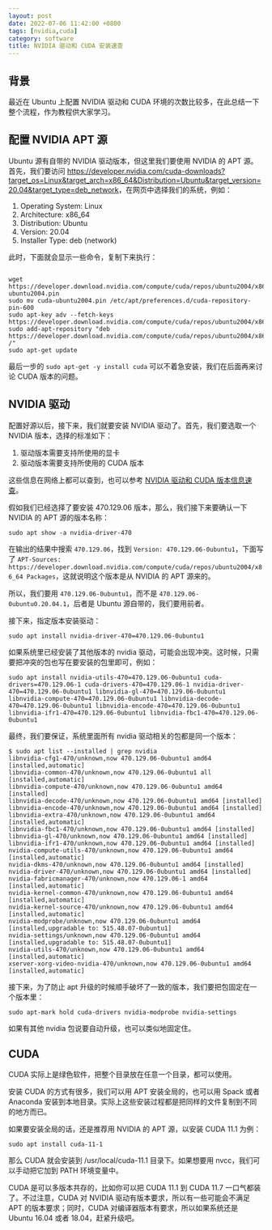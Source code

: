 ```yaml
---
layout: post
date: 2022-07-06 11:42:00 +0800
tags: [nvidia,cuda]
category: software
title: NVIDIA 驱动和 CUDA 安装速查
---
```


## 背景

最近在 Ubuntu 上配置 NVIDIA 驱动和 CUDA 环境的次数比较多，在此总结一下整个流程，作为教程供大家学习。

## 配置 NVIDIA APT 源

Ubuntu 源有自带的 NVIDIA 驱动版本，但这里我们要使用 NVIDIA 的 APT 源。首先，我们要访问 <https://developer.nvidia.com/cuda-downloads?target_os=Linux&target_arch=x86_64&Distribution=Ubuntu&target_version=20.04&target_type=deb_network>，在网页中选择我们的系统，例如：

1. Operating System: Linux
2. Architecture: x86_64
3. Distribution: Ubuntu
4. Version: 20.04
5. Installer Type: deb (network)

此时，下面就会显示一些命令，复制下来执行：

```shell

wget https://developer.download.nvidia.com/compute/cuda/repos/ubuntu2004/x86_64/cuda-ubuntu2004.pin
sudo mv cuda-ubuntu2004.pin /etc/apt/preferences.d/cuda-repository-pin-600
sudo apt-key adv --fetch-keys https://developer.download.nvidia.com/compute/cuda/repos/ubuntu2004/x86_64/3bf863cc.pub
sudo add-apt-repository "deb https://developer.download.nvidia.com/compute/cuda/repos/ubuntu2004/x86_64/ /"
sudo apt-get update
```

最后一步的 `sudo apt-get -y install cuda` 可以不着急安装，我们在后面再来讨论 CUDA 版本的问题。

## NVIDIA 驱动

配置好源以后，接下来，我们就要安装 NVIDIA 驱动了。首先，我们要选取一个 NVIDIA 版本，选择的标准如下：

1. 驱动版本需要支持所使用的显卡
2. 驱动版本需要支持所使用的 CUDA 版本

这些信息在网络上都可以查到，也可以参考 [NVIDIA 驱动和 CUDA 版本信息速查](/software/2021/12/26/nvidia-cuda/)。

假如我们已经选择了要安装 470.129.06 版本，那么，我们接下来要确认一下 NVIDIA 的 APT 源的版本名称：

```
sudo apt show -a nvidia-driver-470
```

在输出的结果中搜索 `470.129.06`，找到 `Version: 470.129.06-0ubuntu1`，下面写了 `APT-Sources: https://developer.download.nvidia.com/compute/cuda/repos/ubuntu2004/x86_64 Packages`，这就说明这个版本是从 NVIDIA 的 APT 源来的。

所以，我们要用 `470.129.06-0ubuntu1`，而不是 `470.129.06-0ubuntu0.20.04.1`，后者是 Ubuntu 源自带的，我们要用前者。

接下来，指定版本安装驱动：

```shell
sudo apt install nvidia-driver-470=470.129.06-0ubuntu1
```

如果系统里已经安装了其他版本的 nvidia 驱动，可能会出现冲突。这时候，只需要把冲突的包也写在要安装的包里即可，例如：

```shell
sudo apt install nvidia-utils-470=470.129.06-0ubuntu1 cuda-drivers=470.129.06-1 cuda-drivers-470=470.129.06-1 nvidia-driver-470=470.129.06-0ubuntu1 libnvidia-gl-470=470.129.06-0ubuntu1 libnvidia-compute-470=470.129.06-0ubuntu1 libnvidia-decode-470=470.129.06-0ubuntu1 libnvidia-encode-470=470.129.06-0ubuntu1 libnvidia-ifr1-470=470.129.06-0ubuntu1 libnvidia-fbc1-470=470.129.06-0ubuntu1
```

最终，我们要保证，系统里面所有 nvidia 驱动相关的包都是同一个版本：

```shell
$ sudo apt list --installed | grep nvidia
libnvidia-cfg1-470/unknown,now 470.129.06-0ubuntu1 amd64 [installed,automatic]
libnvidia-common-470/unknown,now 470.129.06-0ubuntu1 all [installed,automatic]
libnvidia-compute-470/unknown,now 470.129.06-0ubuntu1 amd64 [installed]
libnvidia-decode-470/unknown,now 470.129.06-0ubuntu1 amd64 [installed]
libnvidia-encode-470/unknown,now 470.129.06-0ubuntu1 amd64 [installed]
libnvidia-extra-470/unknown,now 470.129.06-0ubuntu1 amd64 [installed,automatic]
libnvidia-fbc1-470/unknown,now 470.129.06-0ubuntu1 amd64 [installed]
libnvidia-gl-470/unknown,now 470.129.06-0ubuntu1 amd64 [installed]
libnvidia-ifr1-470/unknown,now 470.129.06-0ubuntu1 amd64 [installed]
nvidia-compute-utils-470/unknown,now 470.129.06-0ubuntu1 amd64 [installed,automatic]
nvidia-dkms-470/unknown,now 470.129.06-0ubuntu1 amd64 [installed]
nvidia-driver-470/unknown,now 470.129.06-0ubuntu1 amd64 [installed]
nvidia-fabricmanager-470/unknown,now 470.129.06-1 amd64 [installed,automatic]
nvidia-kernel-common-470/unknown,now 470.129.06-0ubuntu1 amd64 [installed,automatic]
nvidia-kernel-source-470/unknown,now 470.129.06-0ubuntu1 amd64 [installed,automatic]
nvidia-modprobe/unknown,now 470.129.06-0ubuntu1 amd64 [installed,upgradable to: 515.48.07-0ubuntu1]
nvidia-settings/unknown,now 470.129.06-0ubuntu1 amd64 [installed,upgradable to: 515.48.07-0ubuntu1]
nvidia-utils-470/unknown,now 470.129.06-0ubuntu1 amd64 [installed,automatic]
xserver-xorg-video-nvidia-470/unknown,now 470.129.06-0ubuntu1 amd64 [installed,automatic]
```

接下来，为了防止 apt 升级的时候顺手破坏了一致的版本，我们要把包固定在一个版本里：

```shell
sudo apt-mark hold cuda-drivers nvidia-modprobe nvidia-settings
```

如果有其他 nvidia 包说要自动升级，也可以类似地固定住。

## CUDA

CUDA 实际上是绿色软件，把整个目录放在任意一个目录，都可以使用。

安装 CUDA 的方式有很多，我们可以用 APT 安装全局的，也可以用 Spack 或者 Anaconda 安装到本地目录。实际上这些安装过程都是把同样的文件复制到不同的地方而已。

如果要安装全局的话，还是推荐用 NVIDIA 的 APT 源，以安装 CUDA 11.1 为例：

```shell
sudo apt install cuda-11-1
```

那么 CUDA 就会安装到 /usr/local/cuda-11.1 目录下。如果想要用 nvcc，我们可以手动把它加到 PATH 环境变量中。

CUDA 是可以多版本共存的，比如你可以把 CUDA 11.1 到 CUDA 11.7 一口气都装了。不过注意，CUDA 对 NVIDIA 驱动有版本要求，所以有一些可能会不满足 APT 的版本要求；同时，CUDA 对编译器版本有要求，所以如果系统还是 Ubuntu 16.04 或者 18.04，赶紧升级吧。